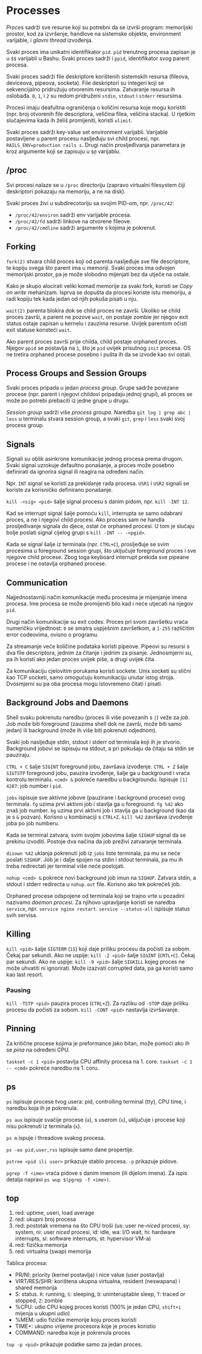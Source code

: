 # Processes

*Proces* sadrži sve resurse koji su potrebni da se izvrši program: memorijski prostor, kod za izvršenje, handlove na sistemske objekte, environment varijable, i *glavni thread* izvođenja.

Svaki proces ima unikatni identifikator `pid`. `pid` trenutnog procesa zapisan je u `$$` varijabli u Bashu. Svaki proces sadrži i `ppid`, identifikator svog parent procesa.

Svaki proces sadrži file deskriptore korištenih sistemskih resursa (fileova, deviceova, pipeova, socketa). File deskriptori su integeri koji se sekvencijalno pridružuju otvorenim resursima. Zatvaranje resursa ih oslobađa. `0`, `1`, i `2` su redom pridruženi `stdin`, `stdout` i `stderr` resursima.

Procesi imaju deafultna ograničenja o količini resursa koje mogu koristiti (npr. broj otvorenih file descriptora, veličina filea, veličina stacka). U rijetkim slučajevima kada ih želiš promijeniti, koristi `ulimit`.

Svaki proces sadrži key-value set environment varijabli. Varijable postavljene u parent procesu nasljeđuju svi child procesi, npr. `RAILS_ENV=production rails s`. Drugi način prosljeđivanja parametara je kroz argumente koji se zapisuju u `$@` varijablu.

## /proc

Svi procesi nalaze se u `/proc` directoriju (zapravo virtualni filesystem čiji deskriptori pokazaju na memoriju, a ne na disk).

Svaki proces živi u subdirecotoriju sa svojim PID-om, npr. `/proc/42`:
* `/proc/42/environ` sadrži env varijable procesa.
* `/proc/42/fd` sadrži linkove na otvorene fileove.
* `/proc/42/cmdline` sadrži argumente s kojima je pokrenut.

## Forking

`fork(2)` stvara child proces koji od parenta nasljeđuje sve file descriptore, te kopiju svega što parent ima u memoriji. Svaki proces ima odvojen memorijski prostor, pa je može slobodno mijenjati bez da utječe na ostale.

Kako je skupo alocirati veliki komad memorije za svaki fork, koristi se *Copy on write* mehanizam. Isprva se dopušta da procesi koriste istu memoriju, a radi kopiju tek kada jedan od njih pokuša pisati u nju.

`wait(2)` parenta blokira dok se child proces ne završi. Ukoliko se child proces završi, a parent ne pozove `wait`, on postaje zombie jer njegov exit status ostaje zapisan u kernelu i zauzima resurse. Uvijek parentom očisti exit statuse koristeći `wait`.

Ako parent proces završi prije childa, child postaje orphaned proces. Njegov `ppid` se postavlja na `1`, što je `pid` uvijek prisutnog `init` procesa. OS ne tretira orphaned procese posebno i pušta ih da se izvode kao svi ostali.

## Process Groups and Session Groups

Svaki proces pripada u jedan *process group*. Grupe sadrže povezane procese (npr. parent i njegovi childovi pripadaju jednoj grupi), ali proces se može po potrebi prebaciti iz jedne grupe u drugu.

*Session group* sadrži više *process groupa*. Naredba `git log | grep abc | less` u terminalu stvara session group, a svaki `git`, `grep` i `less` svaki svoj process group.

## Signals

Signali su oblik asinkrone komunikacije jednog procesa prema drugom. Svaki signal uzrokuje defaultno ponašanje, a proces može posebno definirati da ignorira signal ili reagira na određeni način.

Npr. `INT` signal se koristi za prekidanje rada procesa. `USR1` i `USR2` signali se koriste za korisničko definirano ponašanje.

`kill -<sig> <pid>` šalje signal procesu s danim pidom, npr. `kill -INT 12`.

Kad se interrupt signal šalje pomoću `kill`, interrupta se samo odabrani proces, a ne i njegovi child procesi. Ako process sam ne handla prosljeđivanje signala do djece, ostat će orphaned procesi. U tom je slučaju bolje poslati signal cijelog grupi s `kill -INT -- -<pgid>`.

Kada se signal šalje iz terminala (npr. `CTRL+C`), prosljeđuje se svim procesima u foreground session grupi, što uključuje foreground proces i sve njegove child procese. Zbog toga keyboard interrupt prekida sve pipeane procese i ne ostavlja orphaned procese.

## Communication

Najjednostavniji način komunikacije među procesima je mijenjanje imena procesa. Ime procesa se može promijeniti bilo kad i neće utjecati na njegov `pid`.

Drugi način komunikacije su exit codes. Proces pri svom završetku vraća numeričku vrijedtnost: `0` se smatra uspješnim završetkom, a `1-255` različitim error codeovima, ovisno o programu.

Za streamanje veće količine podataka koristi pipeove. Pipeovi su resursi s dva file descriptora, jednim za čitanje i jednim za pisanje. Jednosmjerni su, pa ih koristi ako jedan proces uvijek piše, a drugi uvijek čita.

Za komunikaciju cjelovitim porukama koristi sockete. Unix socketi su slični kao TCP socketi, samo omogućuju komunikaciju unutar istog stroja. Dvosmjerni su pa oba procesa mogu istovremeno čitati i pisati.

## Background Jobs and Daemons

Shell svaku pokrenutu naredbu (proces ili više povezanih s `|`) veže za *job*. Job može biti foreground (zauzima shell dok ne završi, može biti samo jedan) ili background (može ih više biti pokrenuti odjednom).

Svaki job nasljeđuje stdin, stdout i stderr od terminala koji ih je stvorio. Background jobovi se ispisuju na stdout, a pri pokušaju da čitaju sa stdin se pauziraju.

`CTRL + C` šalje `SIGINT` foreground jobu, završava izvođenje.
`CTRL + Z` šalje `SIGTSTP` foreground jobu, pauzira izvođenje, šalje ga u background i vraća kontrolu terminalu.
`<cmd> &` pokreće naredbu u backgroundu. Ispisuje `[1] 4287`: job number i `pid`.

`jobs` ispisuje sve aktivne jobove (pauzirane i background procese) ovog terminala.
`fg` uzima prvi aktivni job i stavlja ga u foreground. `fg %42` ako znaš job number.
`bg` uzima prvi aktivni job i stavlja ga u background (kao da je s `&` pozvan). Korisno u kombinaciji s `CTRL+Z`.
`kill %42` završava izvođenje joba po job numberu.

Kada se terminal zatvara, svim svojim jobovima šalje `SIGHUP` signal da se prekinu izvoditi. Postoje dva načina da job preživi zatvaranje terminala.

`disown %42` uklanja pokrenuti job iz `jobs` liste terminala, pa mu se neće poslati `SIGHUP`. Job je i dalje spojen na stdin i stdout terminala, pa mu ih treba redirectati jer terminal više neće postojati.

`nohup <cmd> &` pokreće novi background job imun na `SIGHUP`. Zatvara stdin, a stdout i stderr redirecta u `nohup.out` file. Korisno ako tek pokrećeš job.

Orphaned procese odspojene od terminala koji se trajno vrte u pozadini nazivamo *daemon procesi*. Za njihovo upravljanje koristi se naredba `service`, npr. `service nginx restart`. `service --status-all` ispisuje status svih servisa.

## Killing

`kill <pid>` šalje `SIGTERM` (`15`) koji daje priliku procesu da počisti za sobom. Čekaj par sekundi. Ako ne uspije:
`kill -2 <pid>` šalje `SIGINT` (`CRTL+C`). Čekaj par sekundi. Ako ne uspije:
`kill -9 <pid>` šalje `SIGKILL` kojeg proces ne može uhvatiti ni ignorirati. Može izazvati corrupted data, pa ga koristi samo kao last resort.

### Pausing

`kill -TSTP <pid>` pauzira proces (`CTRL+Z`). Za razliku od `-STOP` daje priliku procesu da počisti za sobom.
`kill -CONT <pid>` nastavlja izvršavanje.

## Pinning

Za kritične procese kojima je preformance jako bitan, može pomoći ako ih se *pina* na određeni CPU.

`taskset -c 1 <pid>` postavlja CPU affinity procesa na 1. core.
`taskset -c 1 -- <cmd>` pokreće naredbu na 1. coru.

## ps

`ps` ispisuje procese tvog usera: pid, controlling terminal (tty), CPU time, i naredbu koja ih je pokrenula.

`ps aux` ispisuje svačije procese (`a`), s userom (`u`), uključuje i procese koji nisu pokrenuti iz terminala (`x`).

`ps m` ispuje i threadove svakog procesa.

`ps -eo pid,user,rss` ispisuje samo dane propertije.

`pstree <pid ili user>` prikazuje stablo procesa. `-p` prikazuje pidove.

`pgrep -f <ime>` vraća pidove s danim imenom (ili dijelom imena). Za ispis detalja napravi `ps wup $(pgrep -f <ime>)`.

## top

1. red: uptime, useri, load average
2. red: ukupni broj procesa
3. red: postotak vremena na što CPU troši (us: user ne-_niced_ procesi, sy: system, ni: user _niced_ procesi, id: idle, wa: I/O wait, hi: hardware interrupts, si: software interrupts, st: hypervisor VM-a)
4. red: fizička memorija
5. red: virtualna (swap) memorija

Tablica procesa:
* PR/NI: priority (kernel postavlja) i nice value (user postavlja)
* VIRT/RES/SHR: korištena ukupna virtualna, resident (neswapana) i shared memorija
* S: status. `R`: running, `S`: sleeping, `D`: uninteruptable sleep, `T`: traced or stopped, `Z`: zombie
* %CPU: udio CPU kojeg proces koristi (100% je jedan CPU, `shift+i` mijenja u ukupni udio)
* %MEM: udio fizičke memorije koju proces koristi
* TIME+: ukupno vrijeme procesora koje je proces koristio
* COMMAND: naredba koje je pokrenula proces

`top -p <pid>` prikazuje podatke samo za jedan proces.

